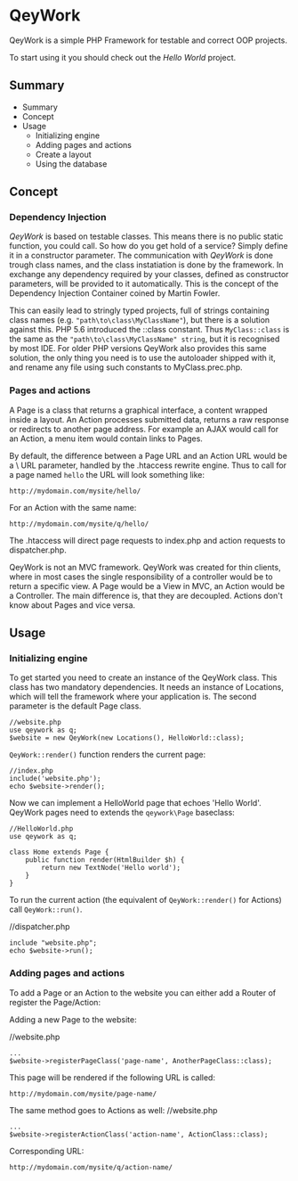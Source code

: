 # QeyWork #

QeyWork is a simple PHP Framework for testable and correct OOP projects. 

To start using it you should check out the *Hello World* project.

## Summary ##

* Summary
* Concept
* Usage
    - Initializing engine
    - Adding pages and actions
    - Create a layout
    - Using the database

## Concept ##

### Dependency Injection ###

*QeyWork* is based on testable classes. This means there is no public static function, you could call. So how do you get hold of a service? Simply define it in a constructor parameter. The communication with *QeyWork* is done trough class names, and the class instatiation is done by the framework. In exchange any dependency required by your classes, defined as constructor parameters, will be provided to it automatically. This is the concept of the Dependency Injection Container coined by Martin Fowler.

This can easily lead to stringly typed projects, full of strings containing class names (e.g. `"path\to\class\MyClassName"`), but there is a solution against this. PHP 5.6 introduced the ::class constant. Thus `MyClass::class` is the same as the `"path\to\class\MyClassName" string`, but it is recognised by most IDE. For older PHP versions QeyWork also provides this same solution, the only thing you need is to use the autoloader shipped with it, and rename any file using such constants to MyClass.prec.php.

### Pages and actions ###

A Page is a class that returns a graphical interface, a content wrapped inside a layout. An Action processes submitted data, returns a raw response or redirects to another page address. For example an AJAX would call for an Action, a menu item would contain links to Pages.

By default, the difference between a Page URL and an Action URL would be a \ URL parameter, handled by the .htaccess rewrite engine. Thus to call for a page named `hello` the URL will look something like:
```
http://mydomain.com/mysite/hello/
```

For an Action with the same name:
```
http://mydomain.com/mysite/q/hello/
```

The .htaccess will direct page requests to index.php and action requests to dispatcher.php.

QeyWork is not an MVC framework. QeyWork was created for thin clients, where in most cases the single responsibility of a controller would be to return a specific view. A Page would be a View in MVC, an Action would be a Controller. The main difference is, that they are decoupled. Actions don't know about Pages and vice versa.

## Usage ##

### Initializing engine ###

To get started you need to create an instance of the QeyWork class. This class has two mandatory dependencies. It needs an instance of Locations, which will tell the framework where your application is. The second parameter is the default Page class.

```
//website.php
use qeywork as q;
$website = new QeyWork(new Locations(), HelloWorld::class);
```

`QeyWork::render()` function renders the current page:
```
//index.php
include('website.php');
echo $website->render();
```

Now we can implement a HelloWorld page that echoes 'Hello World'. QeyWork pages need to extends the `qeywork\Page` baseclass:

```
//HelloWorld.php
use qeywork as q;

class Home extends Page {
    public function render(HtmlBuilder $h) {
        return new TextNode('Hello world');
    }    
}
```

To run the current action (the equivalent of `QeyWork::render()` for Actions) call `QeyWork::run()`.

//dispatcher.php
```
include "website.php";
echo $website->run();
```

### Adding pages and actions ###
To add a Page or an Action to the website you can either add a Router of register the Page/Action:

Adding a new Page to the website:

//website.php
```
...
$website->registerPageClass('page-name', AnotherPageClass::class);
```

This page will be rendered if the following URL is called:
```
http://mydomain.com/mysite/page-name/
```

The same method goes to Actions as well:
//website.php
```
...
$website->registerActionClass('action-name', ActionClass::class);
```

Corresponding URL:
```
http://mydomain.com/mysite/q/action-name/
```